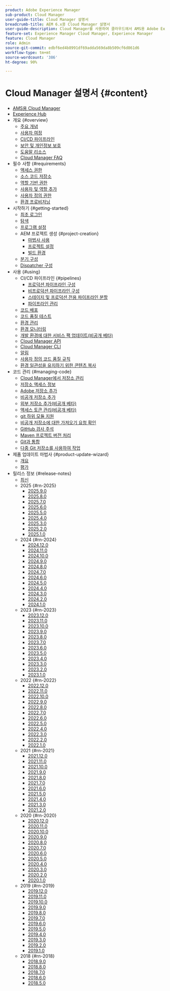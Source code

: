 ```yaml
---
product: Adobe Experience Manager
sub-product: Cloud Manager
user-guide-title: Cloud Manager 설명서
breadcrumb-title: AEM 6.x용 Cloud Manager 설명서
user-guide-description: Cloud Manager를 사용하여 클라우드에서 AMS용 Adobe Experience Manager를 자체 관리하는 방법에 대해 알아봅니다.
feature-set: Experience Manager Cloud Manager, Experience Manager
feature: Cloud Manager
role: Admin
source-git-commit: edbf6ed4b8991df69adda569da8b509cf6d861d6
workflow-type: tm+mt
source-wordcount: '386'
ht-degree: 90%

---
```



# Cloud Manager 설명서 {#content}

+ [AMS용 Cloud Manager](/help/introduction.md)
+ [Experience Hub](https://experienceleague.adobe.com/en/docs/experience-manager-65/content/experience-hub/experience-hub)
+ 개요 {#overview}
   + [주요 개념](/help/overview/key-concepts.md)
   + [사용자 여정](/help/overview/user-journey.md)
   + [CI/CD 파이프라인](/help/overview/ci-cd-pipelines.md)
   + [보안 및 개인정보 보호](/help/overview/security-and-privacy.md)
   + [도움말 리소스](/help/overview/help-resources.md)
   + [Cloud Manager FAQ](/help/overview/faqs.md)
+ 필수 사항 {#requirements}
   + [액세스 권한](/help/requirements/access-rights.md)
   + [소스 코드 저장소](/help/requirements/source-code-repository.md)
   + [역할 기반 권한](/help/requirements/role-based-permissions.md)
   + [사용자 및 역할 추가](/help/requirements/users-and-roles.md)
   + [사용자 정의 권한](/help/using/custom-permissions.md)
   + [환경 프로비저닝](/help/requirements/environment-provisioning.md)
+ 시작하기 {#getting-started}
   + [최초 로그인](/help/getting-started/first-time-login.md)
   + [탐색](/help/getting-started/navigation.md)
   + [프로그램 설정](/help/getting-started/program-setup.md)
   + AEM 프로젝트 생성 {#project-creation}
      + [마법사 사용](/help/getting-started/using-the-wizard.md)
      + [프로젝트 설정](/help/getting-started/project-setup.md)
      + [빌드 환경](/help/getting-started/build-environment.md)
   + [분기 구성](/help/getting-started/configuring-branches.md)
   + [Dispatcher 구성](/help/getting-started/dispatcher-configurations.md)
+ 사용 {#using}
   + CI/CD 파이프라인 {#pipelines}
      + [프로덕션 파이프라인 구성](/help/using/production-pipelines.md)
      + [비프로덕션 파이프라인 구성](/help/using/non-production-pipelines.md)
      + [스테이지 및 프로덕션 전용 파이프라인 분할](/help/using/stage-prod-only.md)
      + [파이프라인 관리](/help/using/managing-pipelines.md)
   + [코드 배포](/help/using/code-deployment.md)
   + [코드 품질 테스트](/help/using/code-quality-testing.md)
   + [환경 관리](/help/using/managing-environments.md)
   + [환경 모니터링](/help/using/monitoring-environments.md)
   + [개발 환경에 대한 서비스 팩 업데이트(비공개 베타)](/help/using/service-packs-environments.md)
   + [Cloud Manager API](https://developer.adobe.com/experience-cloud/cloud-manager/reference/api/)
   + [Cloud Manager CLI](https://github.com/adobe/aio-cli-plugin-cloudmanager/blob/main/README.md)
   + [알림](/help/using/notifications.md)
   + [사용자 정의 코드 품질 규칙](/help/using/custom-code-quality-rules.md)
   + [환경 일관성을 유지하기 위한 콘텐츠 복사](/help/using/content-copy.md)
+ 코드 관리 {#managing-code}
   + [Cloud Manager에서 저장소 관리](/help/managing-code/managing-repositories.md)
   + [저장소 액세스 정보](/help/managing-code/accessing-repositories.md)
   + [Adobe 저장소 추가](/help/managing-code/adobe-repositories.md)
   + [비공개 저장소 추가](/help/managing-code/private-repositories.md)
   + [외부 저장소 추가(비공개 베타)](/help/managing-code/external-repositories.md)
   + [액세스 토큰 관리(비공개 베타)](/help/managing-code/manage-access-tokens.md)
   + [git 하위 모듈 지원](/help/managing-code/git-submodules.md)
   + [비공개 저장소에 대한 가져오기 요청 확인](/help/managing-code/github-check-config.md)
   + [GitHub 검사 주석](/help/managing-code/github-annotations.md)
   + [Maven 프로젝트 버전 처리](/help/managing-code/maven-project-version.md)
   + [Git과 통합](/help/managing-code/git-integration.md)
   + [다중 Git 저장소를 사용하여 작업](/help/managing-code/multiple-git-repos.md)
+ 제품 업데이트 마법사 {#product-update-wizard}
   + [개요](/help/product-update-wizard/overview.md)
   + [평가](/help/product-update-wizard/evaluation.md)
+ 릴리스 정보 {#release-notes}
   + [최신](/help/release-notes/current.md)
   + 2025 {#rn-2025}
      + [2025.9.0](/help/release-notes/2025/2025-9-0.md)
      + [2025.8.0](/help/release-notes/2025/2025-8-0.md)
      + [2025.7.0](/help/release-notes/2025/2025-7-0.md)
      + [2025.6.0](/help/release-notes/2025/2025-6-0.md)
      + [2025.5.0](/help/release-notes/2025/2025-5-0.md)
      + [2025.4.0](/help/release-notes/2025/2025-4-0.md)
      + [2025.3.0](/help/release-notes/2025/2025-3-0.md)
      + [2025.2.0](/help/release-notes/2025/2025-2-0.md)
      + [2025.1.0](/help/release-notes/2025/2025-1-0.md)
   + 2024 {#rn-2024}
      + [2024.12.0](/help/release-notes/2024/2024-12-0.md)
      + [2024.11.0](/help/release-notes/2024/2024-11-0.md)
      + [2024.10.0](/help/release-notes/2024/2024-10-0.md)
      + [2024.9.0](/help/release-notes/2024/2024-9-0.md)
      + [2024.8.0](/help/release-notes/2024/2024-8-0.md)
      + [2024.7.0](/help/release-notes/2024/2024-7-0.md)
      + [2024.6.0](/help/release-notes/2024/2024-6-0.md)
      + [2024.5.0](/help/release-notes/2024/2024-5-0.md)
      + [2024.4.0](/help/release-notes/2024/2024-4-0.md)
      + [2024.3.0](/help/release-notes/2024/2024-3-0.md)
      + [2024.2.0](/help/release-notes/2024/2024-2-0.md)
      + [2024.1.0](/help/release-notes/2024/2024-1-0.md)
   + 2023 {#rn-2023}
      + [2023.12.0](/help/release-notes/2023/2023-12-0.md)
      + [2023.11.0](/help/release-notes/2023/2023-11-0.md)
      + [2023.10.0](/help/release-notes/2023/2023-10-0.md)
      + [2023.9.0](/help/release-notes/2023/2023-9-0.md)
      + [2023.8.0](/help/release-notes/2023/2023-8-0.md)
      + [2023.7.0](/help/release-notes/2023/2023-7-0.md)
      + [2023.6.0](/help/release-notes/2023/2023-6-0.md)
      + [2023.5.0](/help/release-notes/2023/2023-5-0.md)
      + [2023.4.0](/help/release-notes/2023/2023-4-0.md)
      + [2023.3.0](/help/release-notes/2023/2023-3-0.md)
      + [2023.2.0](/help/release-notes/2023/2023-2-0.md)
      + [2023.1.0](/help/release-notes/2023/2023-1-0.md)
   + 2022 {#rn-2022}
      + [2022.12.0](/help/release-notes/2022/2022-12-0.md)
      + [2022.11.0](/help/release-notes/2022/2022-11-0.md)
      + [2022.10.0](/help/release-notes/2022/2022-10-0.md)
      + [2022.9.0](/help/release-notes/2022/2022-9-0.md)
      + [2022.8.0](/help/release-notes/2022/2022-8-0.md)
      + [2022.7.0](/help/release-notes/2022/2022-7-0.md)
      + [2022.6.0](/help/release-notes/2022/2022-6-0.md)
      + [2022.5.0](/help/release-notes/2022/2022-5-0.md)
      + [2022.4.0](/help/release-notes/2022/2022-4-0.md)
      + [2022.3.0](/help/release-notes/2022/2022-3-0.md)
      + [2022.2.0](/help/release-notes/2022/2022-2-0.md)
      + [2022.1.0](/help/release-notes/2022/2022-1-0.md)
   + 2021 {#rn-2021}
      + [2021.12.0](/help/release-notes/2021/2021-12-0.md)
      + [2021.11.0](/help/release-notes/2021/2021-11-0.md)
      + [2021.10.0](/help/release-notes/2021/2021-10-0.md)
      + [2021.9.0](/help/release-notes/2021/2021-9-0.md)
      + [2021.8.0](/help/release-notes/2021/2021-8-0.md)
      + [2021.7.0](/help/release-notes/2021/2021-7-0.md)
      + [2021.6.0](/help/release-notes/2021/2021-6-0.md)
      + [2021.5.0](/help/release-notes/2021/2021-5-0.md)
      + [2021.4.0](/help/release-notes/2021/2021-4-0.md)
      + [2021.3.0](/help/release-notes/2021/2021-3-0.md)
      + [2021.2.0](/help/release-notes/2021/2021-2-0.md)
   + 2020 {#rn-2020}
      + [2020.12.0](/help/release-notes/2020/2020-12-0.md)
      + [2020.11.0](/help/release-notes/2020/2020-11-0.md)
      + [2020.10.0](/help/release-notes/2020/2020-10-0.md)
      + [2020.9.0](/help/release-notes/2020/2020-9-0.md)
      + [2020.8.0](/help/release-notes/2020/2020-8-0.md)
      + [2020.7.0](/help/release-notes/2020/2020-7-0.md)
      + [2020.6.0](/help/release-notes/2020/2020-6-0.md)
      + [2020.5.0](/help/release-notes/2020/2020-5-0.md)
      + [2020.4.0](/help/release-notes/2020/2020-4-0.md)
      + [2020.3.0](/help/release-notes/2020/2020-3-0.md)
      + [2020.2.0](/help/release-notes/2020/2020-2-0.md)
      + [2020.1.0](/help/release-notes/2020/2020-1-0.md)
   + 2019 {#rn-2019}
      + [2019.12.0](/help/release-notes/2019/2019-12-0.md)
      + [2019.11.0](/help/release-notes/2019/2019-11-0.md)
      + [2019.10.0](/help/release-notes/2019/2019-10-0.md)
      + [2019.9.0](/help/release-notes/2019/2019-9-0.md)
      + [2019.8.0](/help/release-notes/2019/2019-8-0.md)
      + [2019.7.0](/help/release-notes/2019/2019-7-0.md)
      + [2019.6.0](/help/release-notes/2019/2019-6-0.md)
      + [2019.5.0](/help/release-notes/2019/2019-5-0.md)
      + [2019.4.0](/help/release-notes/2019/2019-4-0.md)
      + [2019.3.0](/help/release-notes/2019/2019-3-0.md)
      + [2019.2.0](/help/release-notes/2019/2019-2-0.md)
      + [2019.1.0](/help/release-notes/2019/2019-1-0.md)
   + 2018 {#rn-2018}
      + [2018.9.0](/help/release-notes/2018/2018-9-0.md)
      + [2018.8.0](/help/release-notes/2018/2018-8-0.md)
      + [2018.7.0](/help/release-notes/2018/2018-7-0.md)
      + [2018.6.0](/help/release-notes/2018/2018-6-0.md)
      + [2018.5.0](/help/release-notes/2018/2018-5-0.md)
